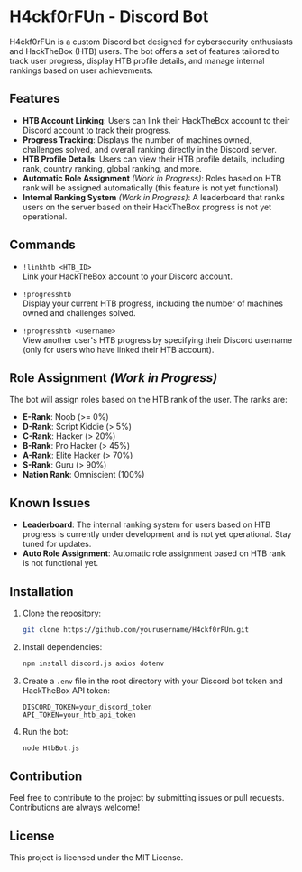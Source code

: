 
# H4ckf0rFUn - Discord Bot

H4ckf0rFUn is a custom Discord bot designed for cybersecurity enthusiasts and HackTheBox (HTB) users. The bot offers a set of features tailored to track user progress, display HTB profile details, and manage internal rankings based on user achievements.

## Features

- **HTB Account Linking**: Users can link their HackTheBox account to their Discord account to track their progress.
- **Progress Tracking**: Displays the number of machines owned, challenges solved, and overall ranking directly in the Discord server.
- **HTB Profile Details**: Users can view their HTB profile details, including rank, country ranking, global ranking, and more.
- **Automatic Role Assignment** *(Work in Progress)*: Roles based on HTB rank will be assigned automatically (this feature is not yet functional).
- **Internal Ranking System** *(Work in Progress)*: A leaderboard that ranks users on the server based on their HackTheBox progress is not yet operational.

## Commands

- `!linkhtb <HTB_ID>`  
  Link your HackTheBox account to your Discord account.
  
- `!progresshtb`  
  Display your current HTB progress, including the number of machines owned and challenges solved.
  
- `!progresshtb <username>`  
  View another user's HTB progress by specifying their Discord username (only for users who have linked their HTB account).

## Role Assignment *(Work in Progress)*

The bot will assign roles based on the HTB rank of the user. The ranks are:
- **E-Rank**: Noob (>= 0%)
- **D-Rank**: Script Kiddie (> 5%)
- **C-Rank**: Hacker (> 20%)
- **B-Rank**: Pro Hacker (> 45%)
- **A-Rank**: Elite Hacker (> 70%)
- **S-Rank**: Guru (> 90%)
- **Nation Rank**: Omniscient (100%)

## Known Issues

- **Leaderboard**: The internal ranking system for users based on HTB progress is currently under development and is not yet operational. Stay tuned for updates.
- **Auto Role Assignment**: Automatic role assignment based on HTB rank is not functional yet.

## Installation

1. Clone the repository:
   ```bash
   git clone https://github.com/yourusername/H4ckf0rFUn.git
   ```

2. Install dependencies:
   ```bash
   npm install discord.js axios dotenv
   ```

3. Create a `.env` file in the root directory with your Discord bot token and HackTheBox API token:
   ```
   DISCORD_TOKEN=your_discord_token
   API_TOKEN=your_htb_api_token
   ```

4. Run the bot:
   ```bash
   node HtbBot.js
   ```

## Contribution

Feel free to contribute to the project by submitting issues or pull requests. Contributions are always welcome!

## License

This project is licensed under the MIT License.
